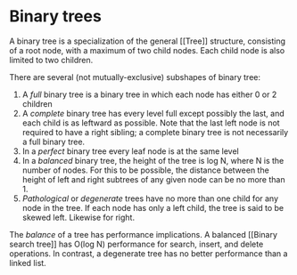 # Binary trees
A binary  tree is a specialization of the general [[Tree]] structure, consisting of a root node, with a maximum of two child nodes.  Each child node is also limited to two children.

There are several (not mutually-exclusive) subshapes of binary tree:
1. A *full* binary tree is a binary tree in which each node has either 0 or 2 children
2. A *complete*  binary tree has every level full except possibly the last, and each child is as leftward as possible.  Note that the last left node is not required to have a right sibling; a complete binary tree is not necessarily a full binary tree.
3. In a *perfect* binary tree every leaf node is at the same level
4. In a *balanced* binary tree, the height of the tree is log N, where N is the number of nodes.  For this to be possible, the distance between the height of left and right subtrees of any given node can be no more than 1. 
5. *Pathological* or *degenerate* trees have no more than one child for any node in the tree.  If each node has only a left child, the tree is said to be skewed left.  Likewise for right.

The *balance* of a tree has performance implications.  A balanced [[Binary search tree]] has O(log N) performance for search, insert, and delete operations.  In contrast, a degenerate tree has no better performance than a linked list.